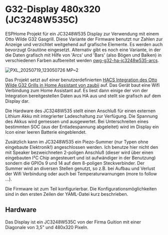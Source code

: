 # G32-Display 480x320 (JC3248W535C)
ESPHome Projekt für ein JC3248W535 Display zur Verwendung mit einem Otto Wilde G32 Gasgrill.
Diese Variante der Firmware benutzt nur Zahlen zur Anzeige und verzichtet weitgehend auf grafische Elemente. Es werden auch bevorzugt Grautöne eingesetzt. Alternativ gibt es noch eine Variante, in der die Daten grafisch mit Hilfe von 'Arcs' und 'Bars' (also Bögen und Balken) in verschiedenen Farben aufbereitet werden [owg-g32-ha-jc3248w535-arcs](https://github.com/JBecker32/owg-g32-ha-jc3248w535-arcs). 

![PXL_20250719_123050726 MP~2](https://github.com/user-attachments/assets/f7d3ad14-6762-4022-a610-4a23d98a9449)

Das Projekt setzt auf einer benutzerdefinierten [HACS Integration des Otto Wilde G32 Grills in Home Assistant von zaubii](https://github.com/zaubii/owg-g32-ha-integration) auf. 
Das Gerät baut eine Wifi Verbindung zum Home Assistant auf. Es liest dann einige der von der Integration bereitgestellen Daten aus HA aus und stellt sie grafisch auf dem Display dar.

Die Hardware des JC3248W535 stellt einen Anschluß für einen externen Lithium Akku mit integrierter Ladeschaltung zur Verfügung. Die Spannung des Akkus wird gemessen und ausgewertet. Bei Unterschreiten eines bestimmten SOC (aus der Entladespannung abgeleitet) wird im Display ein Icon einer leeren Batterie eingeblendet.

Zusätzlich kann im JC3248W535 ein Piezo-Summer (nur Typen ohne eingebaute Elektronik!) angeschlossen werden. Ich benutze hier nicht den mit Speaker bezweichneten 2-poligen Anschluß (dieser wird über einen eingebauten I²C Chip angesteuert und ist aufwändiger in der Benutzung) sondern die GPIOs 9 und 14 auf dem 8-poligen Steckverbinder. Der Summer wird an diversen Stellen genutzt, so z.B. bei Aufbau und Verlust der Wifi Verbindung oder auch bei Temperaturwarnungen (more to follow ...).

Die Firmware ist zum Teil konfigurierbar. Die Konfigurationsmöglichkeiten sind in den ersten Zeilen der YAML-Datei kurz beschrieben. 

## Hardware
Das Display ist ein JC3248W535C von der Firma Guition mit einer Diagonale von 3,5" und 480x320 Pixeln.

